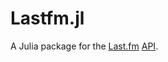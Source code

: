 # Lastfm.jl

A Julia package for the [Last.fm](https://www.last.fm/) [API](https://www.last.fm/api/).
